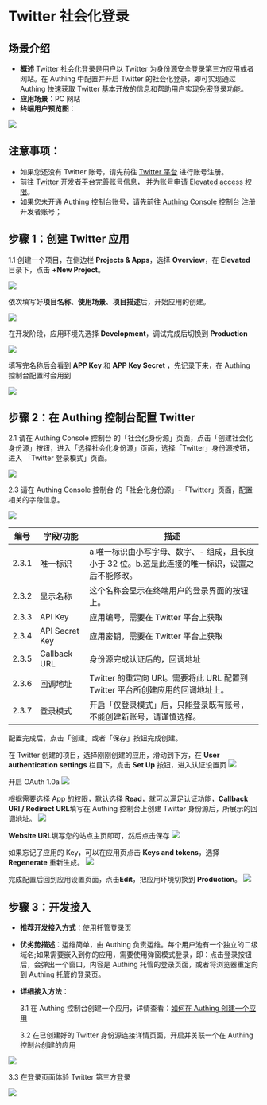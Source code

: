 # Twitter 社会化登录

<LastUpdated/>

## 场景介绍

- **概述** Twitter 社会化登录是用户以 Twitter 为身份源安全登录第三方应用或者网站。在 Authing 中配置并开启 Twitter 的社会化登录，即可实现通过 Authing 快速获取 Twitter 基本开放的信息和帮助用户实现免密登录功能。
- **应用场景**：PC 网站
- **终端用户预览图**：

<img src="./images/00.png" >

## 注意事项：

- 如果您还没有 Twitter 账号，请先前往 [Twitter 平台](https://twitter.com/) 进行账号注册。
- 前往 [Twitter 开发者平台](https://developer.twitter.com/en/portal/)完善账号信息， 并为账号[申请 Elevated access 权限](https://developer.twitter.com/en/portal/petition/standard/basic-info)。
- 如果您未开通 Authing 控制台账号，请先前往 [Authing Console 控制台](https://authing.cn/) 注册开发者账号；

## 步骤 1：创建 Twitter 应用

1.1 创建一个项目，在侧边栏 **Projects & Apps**，选择 **Overview**，在 **Elevated** 目录下，点击 **+New Project**。

<img src="./images/02.png" >

依次填写好**项目名称**、**使用场景**、**项目描述**后，开始应用的创建。

<img src="./images/03.png" >

在开发阶段，应用环境先选择 **Development**，调试完成后切换到 **Production**

<img src="./images/04.png" >

填写完名称后会看到 **APP Key** 和 **APP Key Secret** ，先记录下来，在 Authing 控制台配置时会用到

<img src="./images/05.png" >

## 步骤 2：在 Authing 控制台配置 Twitter

2.1 请在 Authing Console 控制台 的「社会化身份源」页面，点击「创建社会化身份源」按钮，进入「选择社会化身份源」页面，选择「Twitter」身份源按钮，进入 「Twitter 登录模式」页面。

<img src="./images/11.png" >

2.3 请在 Authing Console 控制台 的「社会化身份源」-「Twitter」页面，配置相关的字段信息。

<img src="./images/13.png" >

| 编号  | 字段/功能      | 描述                                                                                             |
| ----- | -------------- | ------------------------------------------------------------------------------------------------ |
| 2.3.1 | 唯一标识       | a.唯一标识由小写字母、数字、- 组成，且长度小于 32 位。b.这是此连接的唯一标识，设置之后不能修改。 |
| 2.3.2 | 显示名称       | 这个名称会显示在终端用户的登录界面的按钮上。                                                     |
| 2.3.3 | API Key        | 应用编号，需要在 Twitter 平台上获取                |
| 2.3.4 | API Secret Key | 应用密钥，需要在 Twitter 平台上获取                                                         |
| 2.3.5 | Callback URL   | 身份源完成认证后的，回调地址                                                            |
| 2.3.6 | 回调地址       | Twitter 的重定向 URI。需要将此 URL 配置到 Twitter 平台所创建应用的回调地址上。                   |
| 2.3.7 | 登录模式       | 开启「仅登录模式」后，只能登录既有账号，不能创建新账号，请谨慎选择。                             |

配置完成后，点击「创建」或者「保存」按钮完成创建。

在 Twitter 创建的项目，选择刚刚创建的应用，滑动到下方，在 **User authentication settings** 栏目下，点击 **Set Up** 按钮，进入认证设置页
<img src="./images/06.png" >

开启 OAuth 1.0a
<img src="./images/07.png" >

根据需要选择 App 的权限，默认选择 **Read**，就可以满足认证功能，**Callback URI / Redirect URL**填写在 Authing 控制台上创建 Twitter 身份源后，所展示的回调地址。
<img src="./images/08.png" >

**Website URL**填写您的站点主页即可，然后点击保存
<img src="./images/09.png" >

如果忘记了应用的 Key，可以在应用页点击 **Keys and tokens**，选择 **Regenerate** 重新生成。
<img src="./images/10.png" >

完成配置后回到应用设置页面，点击**Edit**，把应用环境切换到 **Production**。
<img src="./images/14.png" >

## 步骤 3：开发接入

- **推荐开发接入方式**：使用托管登录页

- **优劣势描述**：运维简单，由 Authing 负责运维。每个用户池有一个独立的二级域名;如果需要嵌入到你的应用，需要使用弹窗模式登录，即：点击登录按钮后，会弹出一个窗口，内容是 Authing 托管的登录页面，或者将浏览器重定向到 Authing 托管的登录页。

- **详细接入方法**：

  3.1 在 Authing 控制台创建一个应用，详情查看：[如何在 Authing 创建一个应用](./guides/app/create-app.md)

  3.2 在已创建好的 Twitter 身份源连接详情页面，开启并关联一个在 Authing 控制台创建的应用

<img src="./images/15.png" >

3.3 在登录页面体验 Twitter 第三方登录

<img src="./images/16.png" >
